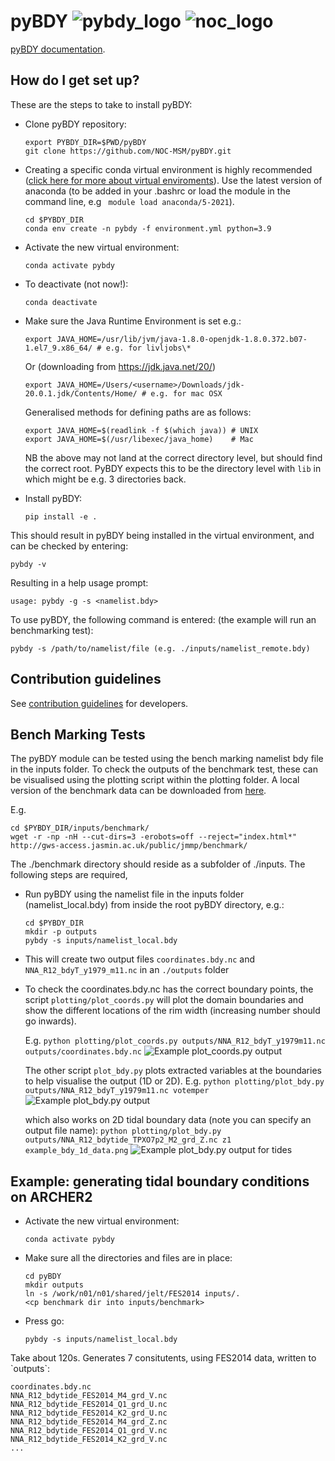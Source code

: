 # pyBDY ![pybdy_logo](/docs/assets/icons/pybdy_logo_small.png) ![noc_logo](/docs/assets/icons/noc_logo.png)

[pyBDY documentation](https://noc-msm.github.io/pyBDY/).

## How do I get set up?

These are the steps to take to install pyBDY:

- Clone pyBDY repository:

    ```
    export PYBDY_DIR=$PWD/pyBDY
    git clone https://github.com/NOC-MSM/pyBDY.git
    ```

- Creating a specific conda virtual environment is highly recommended ([click here for more about virtual
    enviroments](https://docs.conda.io/projects/conda/en/latest/user-guide/tasks/manage-environments.html)).
    Use the latest version of anaconda (to be added in your .bashrc or load the module in the command line, e.g ` module load anaconda/5-2021`).

    ```
    cd $PYBDY_DIR
    conda env create -n pybdy -f environment.yml python=3.9
    ```

- Activate the new virtual environment:

    ```
    conda activate pybdy
    ```

- To deactivate (not now!):

    ```
    conda deactivate
    ```

- Make sure the Java Runtime Environment is set e.g.:

    ```
    export JAVA_HOME=/usr/lib/jvm/java-1.8.0-openjdk-1.8.0.372.b07-1.el7_9.x86_64/ # e.g. for livljobs\*
    ```

    Or (downloading from https://jdk.java.net/20/)

    ```
    export JAVA_HOME=/Users/<username>/Downloads/jdk-20.0.1.jdk/Contents/Home/ # e.g. for mac OSX
    ```

    Generalised methods for defining paths are as follows:

    ```
    export JAVA_HOME=$(readlink -f $(which java)) # UNIX
    export JAVA_HOME=$(/usr/libexec/java_home)    # Mac

    ```

    NB the above may not land at the correct directory level, but should find
    the correct root. PyBDY expects this to be the directory level with `lib`
    in which might be e.g. 3 directories back.

- Install pyBDY:

    ```
    pip install -e .
    ```

This should result in pyBDY being installed in the virtual environment,
and can be checked by entering:

```
pybdy -v
```

Resulting in a help usage prompt:

```
usage: pybdy -g -s <namelist.bdy>
```

To use pyBDY, the following command is entered: (the example will run
an benchmarking test):

```
pybdy -s /path/to/namelist/file (e.g. ./inputs/namelist_remote.bdy)
```

## Contribution guidelines

See [contribution guidelines](contribution_guidelines.md) for developers.

## Bench Marking Tests

The pyBDY module can be tested using the bench marking namelist bdy
file in the inputs folder. To check the outputs of the benchmark test,
these can be visualised using the plotting script within the
plotting folder. A local version of the benchmark data can be
downloaded from
[here](https://gws-access.jasmin.ac.uk/public/jmmp/benchmark/).

E.g.

```
cd $PYBDY_DIR/inputs/benchmark/
wget -r -np -nH --cut-dirs=3 -erobots=off --reject="index.html*" http://gws-access.jasmin.ac.uk/public/jmmp/benchmark/
```

The
./benchmark directory should reside as a subfolder of ./inputs. The
following steps are required,

- Run pyBDY using the namelist file in the inputs folder
    (namelist_local.bdy) from inside the root pyBDY directory, e.g.:

    ```
    cd $PYBDY_DIR
    mkdir -p outputs
    pybdy -s inputs/namelist_local.bdy
    ```

- This will create two output files `coordinates.bdy.nc` and
    `NNA_R12_bdyT_y1979_m11.nc` in an `./outputs` folder

- To check the coordinates.bdy.nc has the correct boundary points, the
    script `plotting/plot_coords.py` will plot the domain boundaries and show
    the different locations of the rim width (increasing number should
    go inwards).

    E.g.
    `python plotting/plot_coords.py outputs/NNA_R12_bdyT_y1979m11.nc outputs/coordinates.bdy.nc`
    ![Example plot_coords.py output](/screenshots/example_coords.png)

    The other script `plot_bdy.py` plots extracted variables at the boundaries to help visualise the output (1D or 2D).
    E.g.
    `python plotting/plot_bdy.py outputs/NNA_R12_bdyT_y1979m11.nc votemper`
    ![Example plot_bdy.py output](/screenshots/example_bdy_data.png)

    which also works on 2D tidal boundary data (note you can specify an output file name):
    `python plotting/plot_bdy.py outputs/NNA_R12_bdytide_TPXO7p2_M2_grd_Z.nc z1 example_bdy_1d_data.png`
    ![Example plot_bdy.py output for tides](/screenshots/example_bdy_1d_data.png)

## Example: generating tidal boundary conditions on ARCHER2

- Activate the new virtual environment:

    ```
    conda activate pybdy
    ```

- Make sure all the directories and files are in place:

    ```
    cd pyBDY
    mkdir outputs
    ln -s /work/n01/n01/shared/jelt/FES2014 inputs/.
    <cp benchmark dir into inputs/benchmark>
    ```

- Press go:

    ```
    pybdy -s inputs/namelist_local.bdy
    ```

Take about 120s. Generates 7 consitutents, using FES2014 data, written
to \`outputs\`:

```
coordinates.bdy.nc
NNA_R12_bdytide_FES2014_M4_grd_V.nc
NNA_R12_bdytide_FES2014_Q1_grd_U.nc
NNA_R12_bdytide_FES2014_K2_grd_U.nc
NNA_R12_bdytide_FES2014_M4_grd_Z.nc
NNA_R12_bdytide_FES2014_Q1_grd_V.nc
NNA_R12_bdytide_FES2014_K2_grd_V.nc
...
```
